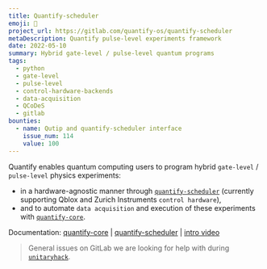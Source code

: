 ```yaml
---
title: Quantify-scheduler
emoji: 🚀
project_url: https://gitlab.com/quantify-os/quantify-scheduler
metaDescription: Quantify pulse-level experiments framework
date: 2022-05-10
summary: Hybrid gate-level / pulse-level quantum programs
tags:
  - python
  - gate-level
  - pulse-level
  - control-hardware-backends
  - data-acquisition
  - QCoDeS
  - gitlab
bounties:
  - name: Qutip and quantify-scheduler interface
    issue_num: 114
    value: 100
---
```


Quantify enables quantum computing users to program hybrid `gate-level` / `pulse-level` physics experiments:  
- in a hardware-agnostic manner through [`quantify-scheduler`](https://gitlab.com/quantify-os/quantify-scheduler) (currently supporting Qblox and Zurich Instruments `control hardware`), 
- and to automate `data acquisition` and execution of these experiments with [`quantify-core`](https://gitlab.com/quantify-os/quantify-core).


Documentation: [quantify-core](https://quantify-quantify-core.readthedocs-hosted.com/) | [quantify-scheduler](https://quantify-quantify-scheduler.readthedocs-hosted.com/) | [intro video](https://www.youtube.com/embed/koWIp12hD8Q?start=150&end=1126)


> General issues on GitLab we are looking for help with during [`unitaryhack`](https://gitlab.com/groups/quantify-os/-/issues?label_name[]=unitaryhack).
